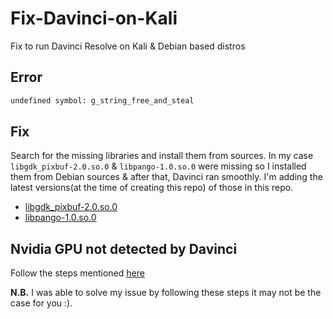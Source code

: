 # Fix-Davinci-on-Kali
Fix to run Davinci Resolve on Kali &amp; Debian based distros

## Error
```sh
undefined symbol: g_string_free_and_steal
```

## Fix 
Search for the missing libraries and install them from sources. In my case `libgdk_pixbuf-2.0.so.0` & `libpango-1.0.so.0` were missing so I installed them from Debian sources & after that, Davinci ran smoothly. I'm adding the latest versions(at the time of creating this repo) of those in this repo.

- [libgdk_pixbuf-2.0.so.0](http://ftp.mx.debian.org/debian/pool/main/g/gdk-pixbuf/libgdk-pixbuf-2.0-0_2.42.10+dfsg-1+b1_amd64.deb)
- [libpango-1.0.so.0](http://ftp.us.debian.org/debian/pool/main/p/pango1.0/libpango-1.0-0_1.50.12+ds-1_amd64.deb)

## Nvidia GPU not detected by Davinci
Follow the steps mentioned [here](https://github.com/Aviksaikat/Hashcat-GPU-fix-for-kali)



**N.B.** I was able to solve my issue by following these steps it may not be the case for you :).
